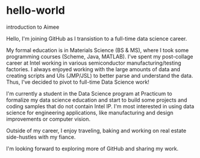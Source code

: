# hello-world
introduction to Aimee


Hello, I'm joining GitHub as I transistion to a full-time data science career.

My formal education is in Materials Science (BS & MS), where I took some programming courses (Scheme, Java, MATLAB).  I've spent my post-collage career at Intel working in various semiconductor manufacturing/testing factories.  I always enjoyed working with the large amounts of data and creating scripts and UIs (JMP/JSL) to better parse and understand the data. Thus, I've decided to pivot to full-time Data Science work!

I'm currently a student in the Data Science program at Practicum to formalize my data science education and start to build some projects and coding samples that do not contain Intel IP.  I'm most interested in using data science for engineering applications, like manufacturing and design improvements or computer vision.

Outside of my career, I enjoy traveling, baking and working on real estate side-hustles with my fiance.

I'm looking forward to exploring more of GitHub and sharing my work.
